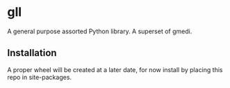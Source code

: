 # gll
A general purpose assorted Python library.
A superset of gmedi.
## Installation
A proper wheel will be created at a later date, for now install by placing this repo in site-packages.
